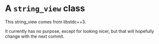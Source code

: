 # A `string_view` class

This string_view comes from libstdc++3.

It currently has no purpose, except for looking nicer, but that
will hopefully change with the next commit.
